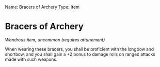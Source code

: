 Name: Bracers of Archery
Type: Item

# Bracers of Archery 
_Wondrous item, uncommon (requires attunement)_ 

When wearing these bracers, you shall be proficient with the longbow and shortbow, and you shall gain a +2 bonus to damage rolls on ranged attacks made with such weapons.
